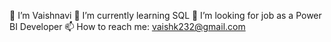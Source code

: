 👋 I’m Vaishnavi
🌱 I’m currently learning SQL
👀 I’m looking for job as a Power BI Developer
📫 How to reach me: vaishk232@gmail.com
